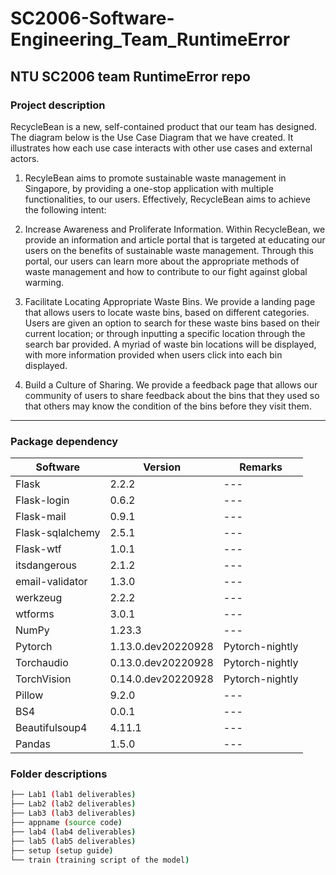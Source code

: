 # SC2006-Software-Engineering_Team_RuntimeError
NTU SC2006 team RuntimeError repo
---
### Project description

RecycleBean is a new, self-contained product that our team has designed. The diagram below is the Use Case Diagram that we have created. It illustrates how each use case interacts with other use cases and external actors.

1. RecyleBean aims to promote sustainable waste management in Singapore, by providing a one-stop application with multiple functionalities, to our users. Effectively, RecycleBean aims to achieve the following intent:

2. Increase Awareness and Proliferate Information. Within RecycleBean, we provide an information and article portal that is targeted at educating our users on the benefits of sustainable waste management. Through this portal, our users can learn more about the appropriate methods of waste management and how to contribute to our fight against global warming.

3. Facilitate Locating Appropriate Waste Bins. We provide a landing page that allows users to locate waste bins, based on different categories. Users are given an option to search for these waste bins based on their current location; or through inputting a specific location through the search bar provided. A myriad of waste bin locations will be displayed, with more information provided when users click into each bin displayed.

4. Build a Culture of Sharing. We provide a feedback page that allows our community of users to share feedback about the bins that they used so that others may know the condition of the bins before they visit them.

---
### Package dependency

|Software |Version | Remarks
| --- | --- | --- | 
|Flask | 2.2.2 | --- |
|Flask-login | 0.6.2 | --- |
|Flask-mail | 0.9.1 | --- |
|Flask-sqlalchemy | 2.5.1 | --- |
|Flask-wtf | 1.0.1 | --- |
|itsdangerous | 2.1.2 | --- |
|email-validator | 1.3.0 | --- |
| werkzeug | 2.2.2 | --- |
|wtforms |3.0.1 | --- |
|NumPy |1.23.3 | --- |
|Pytorch |1.13.0.dev20220928 |Pytorch-nightly|
|Torchaudio|0.13.0.dev20220928|Pytorch-nightly|
|TorchVision|0.14.0.dev20220928|Pytorch-nightly|
|Pillow|9.2.0| --- |
|BS4|0.0.1| --- |
|Beautifulsoup4|4.11.1| --- |
|Pandas|1.5.0| --- |


### Folder descriptions
```bash
├── Lab1 (lab1 deliverables)
├── Lab2 (lab2 deliverables)
├── Lab3 (lab3 deliverables)
├── appname (source code)
├── lab4 (lab4 deliverables)
├── lab5 (lab5 deliverables)
├── setup (setup guide)
└── train (training script of the model)
```



